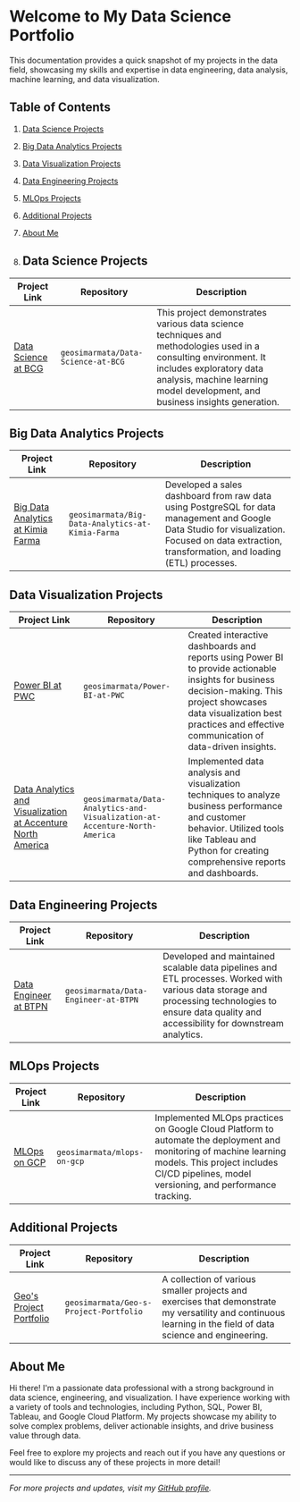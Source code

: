 # Welcome to My Data Science Portfolio

This documentation provides a quick snapshot of my projects in the data field, showcasing my skills and expertise in data engineering, data analysis, machine learning, and data visualization.

## Table of Contents
1. [Data Science Projects](#data-science-projects)
2. [Big Data Analytics Projects](#big-data-analytics-projects)
3. [Data Visualization Projects](#data-visualization-projects)
4. [Data Engineering Projects](#data-engineering-projects)
5. [MLOps Projects](#mlops-projects)
6. [Additional Projects](#additional-projects)
7. [About Me](#about-me)

8. ## Data Science Projects

| Project Link | Repository | Description |
|--------------|------------|-------------|
| [Data Science at BCG](https://github.com/geosimarmata/Data-Science-at-BCG) | `geosimarmata/Data-Science-at-BCG` | This project demonstrates various data science techniques and methodologies used in a consulting environment. It includes exploratory data analysis, machine learning model development, and business insights generation. |

## Big Data Analytics Projects

| Project Link | Repository | Description |
|--------------|------------|-------------|
| [Big Data Analytics at Kimia Farma](https://github.com/geosimarmata/Big-Data-Analytics-at-Kimia-Farma) | `geosimarmata/Big-Data-Analytics-at-Kimia-Farma` | Developed a sales dashboard from raw data using PostgreSQL for data management and Google Data Studio for visualization. Focused on data extraction, transformation, and loading (ETL) processes. |

## Data Visualization Projects

| Project Link | Repository | Description |
|--------------|------------|-------------|
| [Power BI at PWC](https://github.com/geosimarmata/Power-BI-at-PWC) | `geosimarmata/Power-BI-at-PWC` | Created interactive dashboards and reports using Power BI to provide actionable insights for business decision-making. This project showcases data visualization best practices and effective communication of data-driven insights. |
| [Data Analytics and Visualization at Accenture North America](https://github.com/geosimarmata/Data-Analytics-and-Visualization-at-Accenture-North-America) | `geosimarmata/Data-Analytics-and-Visualization-at-Accenture-North-America` | Implemented data analysis and visualization techniques to analyze business performance and customer behavior. Utilized tools like Tableau and Python for creating comprehensive reports and dashboards. |

## Data Engineering Projects

| Project Link | Repository | Description |
|--------------|------------|-------------|
| [Data Engineer at BTPN](https://github.com/geosimarmata/Data-Engineer-at-BTPN) | `geosimarmata/Data-Engineer-at-BTPN` | Developed and maintained scalable data pipelines and ETL processes. Worked with various data storage and processing technologies to ensure data quality and accessibility for downstream analytics. |

## MLOps Projects

| Project Link | Repository | Description |
|--------------|------------|-------------|
| [MLOps on GCP](https://github.com/geosimarmata/mlops-on-gcp) | `geosimarmata/mlops-on-gcp` | Implemented MLOps practices on Google Cloud Platform to automate the deployment and monitoring of machine learning models. This project includes CI/CD pipelines, model versioning, and performance tracking. |

## Additional Projects

| Project Link | Repository | Description |
|--------------|------------|-------------|
| [Geo's Project Portfolio](https://github.com/geosimarmata/Geo-s-Project-Portfolio) | `geosimarmata/Geo-s-Project-Portfolio` | A collection of various smaller projects and exercises that demonstrate my versatility and continuous learning in the field of data science and engineering. |

## About Me

Hi there! I'm a passionate data professional with a strong background in data science, engineering, and visualization. I have experience working with a variety of tools and technologies, including Python, SQL, Power BI, Tableau, and Google Cloud Platform. My projects showcase my ability to solve complex problems, deliver actionable insights, and drive business value through data.

Feel free to explore my projects and reach out if you have any questions or would like to discuss any of these projects in more detail!

---

*For more projects and updates, visit my [GitHub profile](https://github.com/geosimarmata).*
